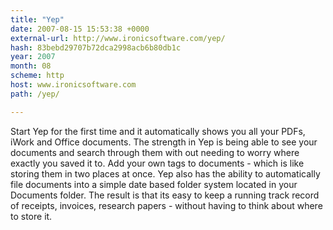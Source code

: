 ```yaml
---
title: "Yep"
date: 2007-08-15 15:53:38 +0000
external-url: http://www.ironicsoftware.com/yep/
hash: 83bebd29707b72dca2998acb6b80db1c
year: 2007
month: 08
scheme: http
host: www.ironicsoftware.com
path: /yep/

---
```


Start Yep for the first time and it automatically shows you all your PDFs, iWork and Office documents. The strength in Yep is being able to see your documents and search through them with out needing to worry where exactly you saved it to. Add your own tags to documents - which is like storing them in two places at once. Yep also has the ability to automatically file documents into a simple date based folder system located in your Documents folder. The result is that its easy to keep a running track record of receipts, invoices, research papers - without having to think about where to store it.
